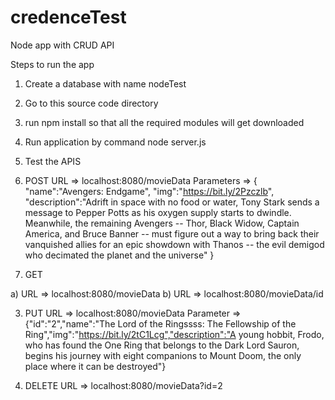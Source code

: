 # credenceTest
Node app with CRUD API

Steps to run the app

1) Create a database with name nodeTest
2) Go to this source code directory
3) run npm install so that all the required modules will get downloaded
4) Run application by command node server.js
5) Test the APIS

1) POST 
URL => localhost:8080/movieData
Parameters => {
    "name":"Avengers: Endgame",
    "img":"https://bit.ly/2Pzczlb",
    "description":"Adrift in space with no food or water, Tony Stark sends a message to Pepper Potts as his oxygen supply starts to dwindle. Meanwhile, the remaining Avengers -- Thor, Black Widow, Captain America, and Bruce Banner -- must figure out a way to bring back their vanquished allies for an epic showdown with Thanos -- the evil demigod who decimated the planet and the universe"
}

2) GET

a) URL => localhost:8080/movieData
b) URL => localhost:8080/movieData/id

3) PUT
URL => localhost:8080/movieData
Parameter => {"id":"2","name":"The Lord of the Ringssss: The Fellowship of the Ring","img":"https://bit.ly/2tC1Lcg","description":"A young hobbit, Frodo, who has found the One Ring that belongs to the Dark Lord Sauron, begins his journey with eight companions to Mount Doom, the only place where it can be destroyed"}

4) DELETE
URL => localhost:8080/movieData?id=2




